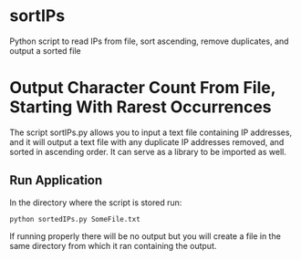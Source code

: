 # sortIPs
Python script to read IPs from file, sort ascending, remove duplicates, and output a sorted file

# Output Character Count From File, Starting With Rarest Occurrences

The script sortIPs.py allows you to input a text file containing IP addresses, and it will output a text file with any duplicate IP addresses removed, and sorted in ascending order.  It can serve as a library to be imported as well.

## Run Application

In the directory where the script is stored run:

```
python sortedIPs.py SomeFile.txt
```

If running properly there will be no output but you will create a file in the same directory from which it ran containing the output.
